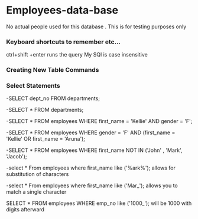 # Employees-data-base
No actual people used for this database . This is for testing purposes only 
### Keyboard shortcuts to remember etc... 
  ctrl+shift +enter   runs the query 
  My SQl is case insensitive



### Creating New Table Commands 



### Select Statements 


-SELECT
    dept_no
FROM
    departments;
    
    
    
-SELECT
    *
FROM
    departments;
    
    
    
-SELECT
    *
FROM
    employees
WHERE
    first_name = 'Kellie' AND gender = 'F';
    
    
-SELECT
    *
FROM
    employees
WHERE
    gender = 'F' AND (first_name = 'Kellie' OR first_name = 'Aruna');
    
    
-SELECT
    *
FROM
    employees
WHERE
    first_name NOT IN ('John' , 'Mark', 'Jacob');
    
    
-select 
* 
From 
employees
where 
first_name like ('%ark%');  allows for substitution of characters

-select 
* 
From 
employees
where 
first_name like ('Mar_');   allows you to match a single character

SELECT 
    *
FROM
    employees
WHERE
	emp_no like ('1000_');   will be 1000 with digits afterward 
  
  
  
  

   
    
 
